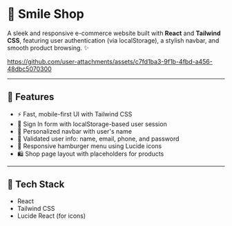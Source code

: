 # 🛒 Smile Shop

A sleek and responsive e-commerce website built with **React** and **Tailwind CSS**, featuring user authentication (via localStorage), a stylish navbar, and smooth product browsing. ✨


https://github.com/user-attachments/assets/c7fd1ba3-9f1b-4fbd-a456-48dbc5070300

---

## 🚀 Features

- ⚡ Fast, mobile-first UI with Tailwind CSS  
- 🔐 Sign In form with localStorage-based user session  
- 👤 Personalized navbar with user's name  
- 🧾 Validated user info: name, email, phone, and password  
- 📱 Responsive hamburger menu using Lucide icons  
- 🛍️ Shop page layout with placeholders for products  

---

## 🧰 Tech Stack

- React  
- Tailwind CSS  
- Lucide React (for icons)  


